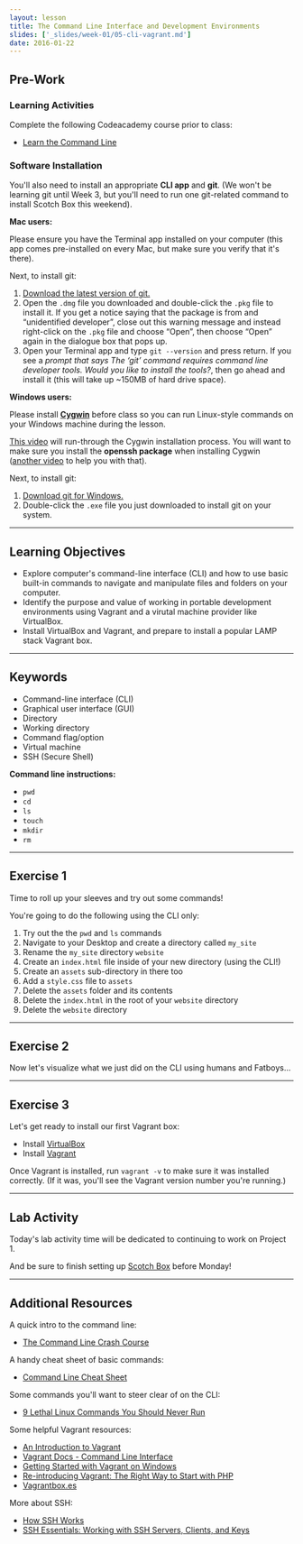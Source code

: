 ```yaml
---
layout: lesson
title: The Command Line Interface and Development Environments
slides: ['_slides/week-01/05-cli-vagrant.md']
date: 2016-01-22
---
```


## Pre-Work

### Learning Activities

Complete the following Codeacademy course prior to class:

- [Learn the Command Line](https://www.codecademy.com/learn/learn-the-command-line)

### Software Installation

You'll also need to install an appropriate **CLI app** and **git**. (We won't be learning git until Week 3,  but you'll need to run one git-related command to install Scotch Box this weekend).

**Mac users:**

Please ensure you have the Terminal app installed on your computer (this app comes pre-installed on every Mac, but make sure you verify that it's there).

Next, to install git:

1. [Download the latest version of git.](https://git-scm.com/downloads)
2. Open the `.dmg` file you downloaded and double-click the `.pkg` file to install it. If you get a notice saying that the package is from and “unidentified developer”, close out this warning message and instead right-click on the `.pkg` file and choose “Open”, then choose “Open” again in the dialogue box that pops up.
3. Open your Terminal app and type `git --version` and press return. If you see a *prompt that says The ‘git’ command requires command line developer tools. Would you like to install the tools?*, then go ahead and install it (this will take up ~150MB of hard drive space).

**Windows users:**

Please install **[Cygwin](https://www.cygwin.com/)** before class so you can run Linux-style commands on your Windows machine during the lesson.

[This video](https://www.youtube.com/watch?v=TjxEH_tr7e0) will run-through the Cygwin installation process. You will want to make sure you install the **openssh package** when installing Cygwin ([another video](https://www.youtube.com/watch?v=CwYSvvGaiWU) to help you with that).

Next, to install git:

1. [Download git for Windows.](https://git-scm.com/download/win)
2. Double-click the `.exe` file you just downloaded to install git on your system.

---

## Learning Objectives

- Explore computer's command-line interface (CLI) and how to use basic built-in commands to navigate and manipulate files and folders on your computer.
- Identify the purpose and value of working in portable development environments using Vagrant and a virutal machine provider like VirtualBox.
- Install VirtualBox and Vagrant, and prepare to install a popular LAMP stack Vagrant box.

---

## Keywords

- Command-line interface (CLI)
- Graphical user interface (GUI)
- Directory
- Working directory
- Command flag/option
- Virtual machine
- SSH (Secure Shell)

**Command line instructions:**

- `pwd`
- `cd`
- `ls`
- `touch`
- `mkdir`
- `rm`

---

## Exercise 1

Time to roll up your sleeves and try out some commands!

You're going to do the following using the CLI only:

1. Try out the the `pwd` and `ls` commands
2. Navigate to your Desktop and create a directory called `my_site`
3. Rename the `my_site` directory `website`
4. Create an `index.html` file inside of your new directory (using the CLI!)
5. Create an `assets` sub-directory in there too
6. Add a `style.css` file to `assets`
7. Delete the `assets` folder and its contents
8. Delete the `index.html` in the root of your `website` directory
9. Delete the `website` directory

---

## Exercise 2

Now let's visualize what we just did on the CLI using humans and Fatboys...

---

## Exercise 3

Let's get ready to install our first Vagrant box:

- Install [VirtualBox](https://www.virtualbox.org/wiki/Downloads)
- Install [Vagrant](https://www.vagrantup.com/downloads.html)

Once Vagrant is installed, run `vagrant -v` to make sure it was installed correctly. (If it was, you'll see the Vagrant version number you're running.)

---

## Lab Activity

Today's lab activity time will be dedicated to continuing to work on Project 1.

And be sure to finish setting up [Scotch Box](https://box.scotch.io/) before Monday!

---

## Additional Resources

A quick intro to the command line:

- [The Command Line Crash Course](http://cli.learncodethehardway.org/book/)

A handy cheat sheet of basic commands:

- [Command Line Cheat Sheet](http://www.git-tower.com/blog/command-line-cheat-sheet/)

Some commands you'll want to steer clear of on the CLI:

- [9 Lethal Linux Commands You Should Never Run](http://www.makeuseof.com/tag/9-lethal-linux-commands-never-run/)

Some helpful Vagrant resources:

- [An Introduction to Vagrant](https://css-tricks.com/an-introduction-to-vagrant/)
- [Vagrant Docs - Command Line Interface](https://docs.vagrantup.com/v2/cli/index.html)
- [Getting Started with Vagrant on Windows](http://www.sitepoint.com/getting-started-vagrant-windows/)
- [Re-introducing Vagrant: The Right Way to Start with PHP](http://www.sitepoint.com/re-introducing-vagrant-right-way-start-php/)
- [Vagrantbox.es](http://www.vagrantbox.es/)

More about SSH:

- [How SSH Works](https://www.youtube.com/watch?v=zlv9dI-9g1U)
- [SSH Essentials: Working with SSH Servers, Clients, and Keys](https://www.digitalocean.com/community/tutorials/ssh-essentials-working-with-ssh-servers-clients-and-keys)
